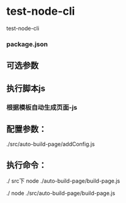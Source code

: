 # test-node-cli
test-node-cli

### package.json

## 可选参数

## 执行脚本js


### 根据模板自动生成页面-js

## 配置参数：

./src/auto-build-page/addConfig.js

## 执行命令：

./ src下
node ./auto-build-page/build-page.js

./
node ./src/auto-build-page/build-page.js 


